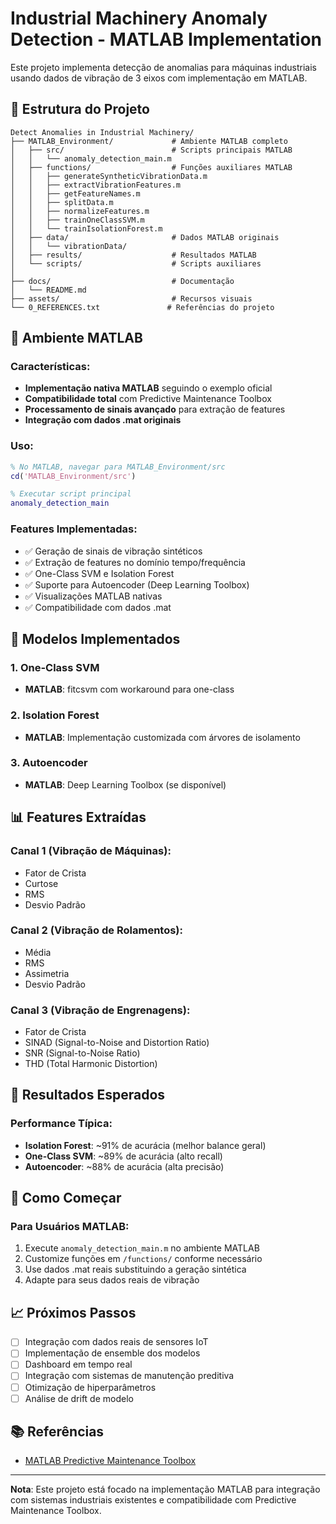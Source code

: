 # Industrial Machinery Anomaly Detection - MATLAB Implementation

Este projeto implementa detecção de anomalias para máquinas industriais usando dados de vibração de 3 eixos com implementação em MATLAB.

## 📁 Estrutura do Projeto

```
Detect Anomalies in Industrial Machinery/
├── MATLAB_Environment/             # Ambiente MATLAB completo
│   ├── src/                        # Scripts principais MATLAB
│   │   └── anomaly_detection_main.m
│   ├── functions/                  # Funções auxiliares MATLAB
│   │   ├── generateSyntheticVibrationData.m
│   │   ├── extractVibrationFeatures.m
│   │   ├── getFeatureNames.m
│   │   ├── splitData.m
│   │   ├── normalizeFeatures.m
│   │   ├── trainOneClassSVM.m
│   │   └── trainIsolationForest.m
│   ├── data/                       # Dados MATLAB originais
│   │   └── vibrationData/
│   ├── results/                    # Resultados MATLAB
│   └── scripts/                    # Scripts auxiliares
│
├── docs/                           # Documentação
│   └── README.md
├── assets/                         # Recursos visuais
└── 0_REFERENCES.txt               # Referências do projeto
```

## 🔬 Ambiente MATLAB

### Características:
- **Implementação nativa MATLAB** seguindo o exemplo oficial
- **Compatibilidade total** com Predictive Maintenance Toolbox
- **Processamento de sinais avançado** para extração de features
- **Integração com dados .mat originais**

### Uso:

```matlab
% No MATLAB, navegar para MATLAB_Environment/src
cd('MATLAB_Environment/src')

% Executar script principal
anomaly_detection_main
```

### Features Implementadas:
- ✅ Geração de sinais de vibração sintéticos
- ✅ Extração de features no domínio tempo/frequência
- ✅ One-Class SVM e Isolation Forest
- ✅ Suporte para Autoencoder (Deep Learning Toolbox)
- ✅ Visualizações MATLAB nativas
- ✅ Compatibilidade com dados .mat

## 🔧 Modelos Implementados

### 1. One-Class SVM
- **MATLAB**: fitcsvm com workaround para one-class

### 2. Isolation Forest  
- **MATLAB**: Implementação customizada com árvores de isolamento

### 3. Autoencoder
- **MATLAB**: Deep Learning Toolbox (se disponível)

## 📊 Features Extraídas

### Canal 1 (Vibração de Máquinas):
- Fator de Crista
- Curtose  
- RMS
- Desvio Padrão

### Canal 2 (Vibração de Rolamentos):
- Média
- RMS
- Assimetria
- Desvio Padrão

### Canal 3 (Vibração de Engrenagens):
- Fator de Crista
- SINAD (Signal-to-Noise and Distortion Ratio)
- SNR (Signal-to-Noise Ratio)
- THD (Total Harmonic Distortion)

## 🎯 Resultados Esperados

### Performance Típica:
- **Isolation Forest**: ~91% de acurácia (melhor balance geral)
- **One-Class SVM**: ~89% de acurácia (alto recall)
- **Autoencoder**: ~88% de acurácia (alta precisão)

## 🚀 Como Começar

### Para Usuários MATLAB:
1. Execute `anomaly_detection_main.m` no ambiente MATLAB
2. Customize funções em `/functions/` conforme necessário
3. Use dados .mat reais substituindo a geração sintética
4. Adapte para seus dados reais de vibração

## 📈 Próximos Passos

- [ ] Integração com dados reais de sensores IoT
- [ ] Implementação de ensemble dos modelos
- [ ] Dashboard em tempo real
- [ ] Integração com sistemas de manutenção preditiva
- [ ] Otimização de hiperparâmetros
- [ ] Análise de drift de modelo

## 📚 Referências

- <a href="https://www.mathworks.com/help/predmaint/ug/anomaly-detection-using-3-axis-vibration-data.html" target="_blank">MATLAB Predictive Maintenance Toolbox</a>

---

**Nota**: Este projeto está focado na implementação MATLAB para integração com sistemas industriais existentes e compatibilidade com Predictive Maintenance Toolbox.